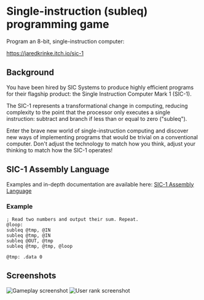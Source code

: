 # Single-instruction (subleq) programming game

Program an 8-bit, single-instruction computer:

https://jaredkrinke.itch.io/sic-1

## Background
You have been hired by SIC Systems to produce highly efficient programs for their flagship product: the Single Instruction Computer Mark 1 (SIC-1).

The SIC-1 represents a transformational change in computing, reducing complexity to the point that the processor only executes a single instruction: subtract and branch if less than or equal to zero ("subleq").

Enter the brave new world of single-instruction computing and discover new ways of implementing programs that would be trivial on a conventional computer. Don't adjust the technology to match how you think, adjust your thinking to match how the SIC-1 operates!

## SIC-1 Assembly Language
Examples and in-depth documentation are available here: [SIC-1 Assembly Language](sic1-assembly.md)

### Example
```
; Read two numbers and output their sum. Repeat.
@loop:
subleq @tmp, @IN
subleq @tmp, @IN
subleq @OUT, @tmp
subleq @tmp, @tmp, @loop

@tmp: .data 0
```

## Screenshots
![Gameplay screenshot](../screenshots/sic1-gameplay.png?raw=true)
![User rank screenshot](../screenshots/sic1-rank.png?raw=true)
